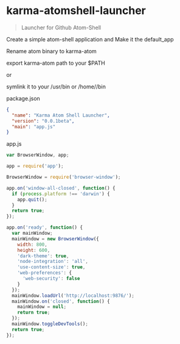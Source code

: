 # karma-atomshell-launcher

> Launcher for Github Atom-Shell

Create a simple atom-shell application and Make it the default_app

Rename atom binary to karma-atom

export karma-atom path to your $PATH

or

symlink it to your /usr/bin or /home/<username>/bin

package.json
```json
{
  "name": "Karma Atom Shell Launcher",
  "version": "0.0.1beta",
  "main": "app.js"
}

```

app.js
```javascript
var BrowserWindow, app;

app = require('app');

BrowserWindow = require('browser-window');

app.on('window-all-closed', function() {
  if (process.platform !== 'darwin') {
    app.quit();
  }
  return true;
});

app.on('ready', function() {
  var mainWindow;
  mainWindow = new BrowserWindow({
    width: 800,
    height: 600,
    'dark-theme': true,
    'node-integration': 'all',
    'use-content-size': true,
    'web-preferences': {
      'web-security': false
    }
  });
  mainWindow.loadUrl('http://localhost:9876/');
  mainWindow.on('closed', function() {
    mainWindow = null;
    return true;
  });
  mainWindow.toggleDevTools();
  return true;
});
```
